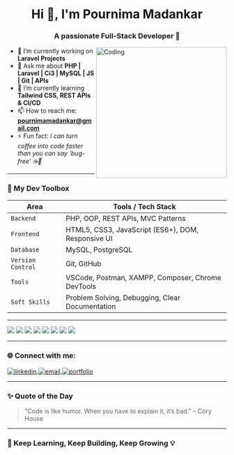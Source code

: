 <!-- Hi there 👋 I’m Pournima Madankar -->

<h1 align="center">Hi 👋, I'm Pournima Madankar</h1>
<h3 align="center">A passionate Full-Stack Developer 🚀</h3>

<img align="right" alt="Coding" width="300" src="https://media.giphy.com/media/qgQUggAC3Pfv687qPC/giphy.gif">

- 🔭 I’m currently working on **Laravel Projects**
- 💬 Ask me about **PHP | Laravel | Ci3 | MySQL | JS | Git | APIs**
- 🌱 I’m currently learning **Tailwind CSS, REST APIs & CI/CD**
- 📫 How to reach me: **[pournimamadankar@gmail.com](mailto:pournimamadankar@gmail.com)**
- ⚡ Fun fact: *I can turn coffee into code faster than you can say ‘bug-free’ ☕🐛*

---


### 🧰 My Dev Toolbox

| Area            | Tools / Tech Stack                                   |
|-----------------|------------------------------------------------------|
| `Backend`       | PHP, OOP, REST APIs, MVC Patterns                    |
| `Frontend`      | HTML5, CSS3, JavaScript (ES6+), DOM, Responsive UI   |
| `Database`      | MySQL, PostgreSQL                                    |
| `Version Control` | Git, GitHub                                        |
| `Tools`         | VSCode, Postman, XAMPP, Composer, Chrome DevTools    |
| `Soft Skills`   | Problem Solving, Debugging, Clear Documentation      |

---

<p align="left">
  <img src="https://img.shields.io/badge/PHP-777BB4?style=for-the-badge&logo=php&logoColor=white" />
  <img src="https://img.shields.io/badge/Laravel-FF2D20?style=for-the-badge&logo=laravel&logoColor=white" />
  <img src="https://img.shields.io/badge/MySQL-00758F?style=for-the-badge&logo=mysql&logoColor=white" />
  <img src="https://img.shields.io/badge/JavaScript-F7DF1E?style=for-the-badge&logo=javascript&logoColor=black" />
  <img src="https://img.shields.io/badge/HTML5-E34F26?style=for-the-badge&logo=html5&logoColor=white" />
  <img src="https://img.shields.io/badge/CSS3-1572B6?style=for-the-badge&logo=css3&logoColor=white" />
  <img src="https://img.shields.io/badge/Git-F05032?style=for-the-badge&logo=git&logoColor=white" />
  <img src="https://img.shields.io/badge/VS%20Code-007ACC?style=for-the-badge&logo=visual-studio-code&logoColor=white" />
</p>

---


### 🌐 Connect with me:

<p align="left">
  <a href="https://linkedin.com/in/pournima-" target="blank">
    <img align="center" src="https://img.shields.io/badge/LinkedIn-blue?style=for-the-badge&logo=linkedin&logoColor=white" alt="linkedin" />
  </a>
  <a href="mailto:pournimamadankar@gamil.com" target="blank">
    <img align="center" src="https://img.shields.io/badge/Email-D14836?style=for-the-badge&logo=gmail&logoColor=white" alt="email" />
  </a>
  <a href="https://your-portfolio.com" target="blank">
    <img align="center" src="https://img.shields.io/badge/Portfolio-121212?style=for-the-badge&logo=github&logoColor=white" alt="portfolio" />
  </a>
</p>

---

### ✨ Quote of the Day
> "Code is like humor. When you have to explain it, it’s bad." – Cory House

---

### 🚀 Keep Learning, Keep Building, Keep Growing 💡
